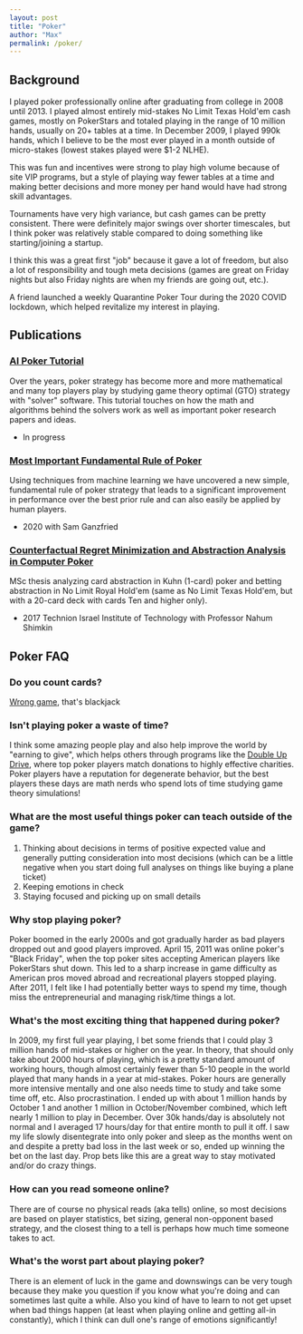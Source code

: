 ```yaml
---
layout: post
title: "Poker"
author: "Max"
permalink: /poker/
---
```


## Background
I played poker professionally online after graduating from college in 2008 until 2013. I played almost entirely mid-stakes No Limit Texas Hold'em cash games, mostly on PokerStars and totaled playing in the range of 10 million hands, usually on 20+ tables at a time. In December 2009, I played 990k hands, which I believe to be the most ever played in a month outside of micro-stakes (lowest stakes played were $1-2 NLHE). 

This was fun and incentives were strong to play high volume because of site VIP programs, but a style of playing way fewer tables at a time and making better decisions and more money per hand would have had strong skill advantages. 

Tournaments have very high variance, but cash games can be pretty consistent. There were definitely major swings over shorter timescales, but I think poker was relatively stable compared to doing something like starting/joining a startup. 

I think this was a great first "job" because it gave a lot of freedom, but also a lot of responsibility and tough meta decisions (games are great on Friday nights but also Friday nights are when my friends are going out, etc.). 

A friend launched a weekly Quarantine Poker Tour during the 2020 COVID lockdown, which helped revitalize my interest in playing. 

## Publications

### [AI Poker Tutorial](https://www.aipokertutorial.com)
Over the years, poker strategy has become more and more mathematical and many top players play by studying game theory optimal (GTO) strategy with "solver" software. This tutorial touches on how the math and algorithms behind the solvers work as well as important poker research papers and ideas. 
- In progress

### [Most Important Fundamental Rule of Poker](https://arxiv.org/abs/1906.09895)
Using techniques from machine learning we have uncovered a new simple, fundamental rule of poker strategy that leads to a significant improvement in performance over the best prior rule and can also easily be applied by human players.
- 2020 with Sam Ganzfried 

### [Counterfactual Regret Minimization and Abstraction Analysis in Computer Poker](https://www.dropbox.com/s/jcgszjng6u5gj0b/MaxChiswickCFRThesis.pdf?dl=0)
MSc thesis analyzing card abstraction in Kuhn (1-card) poker and betting abstraction in No Limit Royal Hold'em (same as No Limit Texas Hold'em, but with a 20-card deck with cards Ten and higher only).
- 2017 Technion Israel Institute of Technology with Professor Nahum Shimkin

## Poker FAQ
### Do you count cards?
[Wrong game](https://en.wikipedia.org/wiki/Card_counting), that's blackjack

### Isn't playing poker a waste of time? 
I think some amazing people play and also help improve the world by "earning to give", which helps others through programs like the [Double Up Drive](https://doubleupdrive.com/), where top poker players match donations to highly effective charities. Poker players have a reputation for degenerate behavior, but the best players these days are math nerds who spend lots of time studying game theory simulations! 

### What are the most useful things poker can teach outside of the game?
1. Thinking about decisions in terms of positive expected value and generally putting consideration into most decisions (which can be a little negative when you start doing full analyses on things like buying a plane ticket)
2. Keeping emotions in check
3. Staying focused and picking up on small details

### Why stop playing poker? 
Poker boomed in the early 2000s and got gradually harder as bad players dropped out and good players improved. April 15, 2011 was online poker's "Black Friday", when the top poker sites accepting American players like PokerStars shut down. This led to a sharp increase in game difficulty as American pros moved abroad and recreational players stopped playing. After 2011, I felt like I had potentially better ways to spend my time, though miss the entrepreneurial and managing risk/time things a lot. 

### What's the most exciting thing that happened during poker?
In 2009, my first full year playing, I bet some friends that I could play 3 million hands of mid-stakes or higher on the year. In theory, that should only take about 2000 hours of playing, which is a pretty standard amount of working hours, though almost certainly fewer than 5-10 people in the world played that many hands in a year at mid-stakes. Poker hours are generally more intensive mentally and one also needs time to study and take some time off, etc. Also procrastination. I ended up with about 1 million hands by October 1 and another 1 million in October/November combined, which left nearly 1 million to play in December. Over 30k hands/day is absolutely not normal and I averaged 17 hours/day for that entire month to pull it off. I saw my life slowly disentegrate into only poker and sleep as the months went on and despite a pretty bad loss in the last week or so, ended up winning the bet on the last day. Prop bets like this are a great way to stay motivated and/or do crazy things. 

### How can you read someone online?
There are of course no physical reads (aka tells) online, so most decisions are based on player statistics, bet sizing, general non-opponent based strategy, and the closest thing to a tell is perhaps how much time someone takes to act. 

### What's the worst part about playing poker?
There is an element of luck in the game and downswings can be very tough because they make you question if you know what you're doing and can sometimes last quite a while. Also you kind of have to learn to not get upset when bad things happen (at least when playing online and getting all-in constantly), which I think can dull one's range of emotions significantly! 
